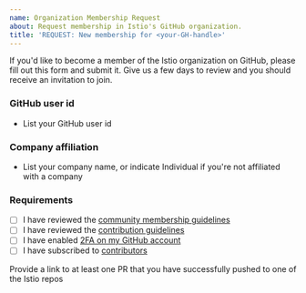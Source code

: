 ```yaml
---
name: Organization Membership Request
about: Request membership in Istio's GitHub organization.
title: 'REQUEST: New membership for <your-GH-handle>'
---
```


If you'd like to become a member of the Istio organization on GitHub, please fill out this form and submit it.
Give us a few days to review and you should receive an invitation to join.

### GitHub user id
- List your GitHub user id

### Company affiliation
- List your company name, or indicate Individual if you're not affiliated with a company

### Requirements
- [ ] I have reviewed the [community membership guidelines](https://github.com/istio/community/blob/master/ROLES.md#member)
- [ ] I have reviewed the [contribution guidelines](https://github.com/istio/community/blob/master/CONTRIBUTING.md)
- [ ] I have enabled [2FA on my GitHub account](https://github.com/settings/security)
- [ ] I have subscribed to [contributors](https://discuss.istio.io/c/contributors)

Provide a link to at least one PR that you have successfully pushed to one
of the Istio repos

